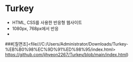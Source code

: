 # Turkey
- HTML, CSS를 사용한 반응형 웹사이트
- 1080px, 768px에서 반응
- 

###[칠면조]<file///C:/Users/Administrator/Downloads/Turkey-%EB%B0%98%EC%9D%91%ED%98%95/index.html>
https://github.com/jihyeon2267/Turkey/blob/main/index.html)
